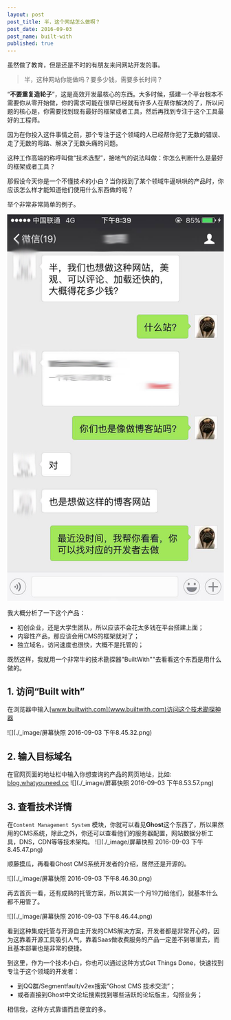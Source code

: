 ```yaml
---
layout: post
post_title: 半，这个网站怎么做啊？
post_date: 2016-09-03
post_name: built-with
published: true
---
```

虽然做了教育，但是还是不时的有朋友来问网站开发的事。

> 半，这种网站你能做吗？要多少钱，需要多长时间？

“**不要重复造轮子**”，这是高效开发最核心的东西。大多时候，搭建一个平台根本不需要你从零开始做，你的需求可能在很早已经就有许多人在帮你解决的了，所以问题的核心是，你需要找到现有最好的框架或者工具，然后再找到专注于这个工具最好的工程师。

因为在你投入这件事情之前，那个专注于这个领域的人已经帮你犯了无数的错误、走了无数的弯路、解决了无数头痛的问题。

这种工作高端的称呼叫做“技术选型”，接地气的说法叫做：你怎么判断什么是最好的框架或者工具？

那假设今天你是一个不懂技术的小白？当你找到了某个领域牛逼哄哄的产品时，你应该怎么样才能知道他们使用什么东西做的呢？

举个非常非常简单的例子。

![](./_image/WechatIMG13.jpg)

我大概分析了一下这个产品：
- 初创企业，还是大学生团队，所以应该不会花太多钱在平台搭建上面；
- 内容性产品，那应该会用CMS的框架就对了；
- 独立域名，访问速度也很快，大概不是托管的；

既然这样，我就用一个非常牛的技术勘探器"BuiltWith""去看看这个东西是用什么做的。

## 1. 访问“Built with”
在浏览器中输入[www.builtwith.com](www.builtwith.com)访问这个技术勘探神器

![](./_image/屏幕快照 2016-09-03 下午8.45.32.png)

## 2. 输入目标域名
在官网页面的地址栏中输入你想查询的产品的网页地址，比如: [blog.whatyouneed.cc](blog.whatyouneed.cc)
![](./_image/屏幕快照 2016-09-03 下午8.53.57.png)

## 3. 查看技术详情
在`Content Management System` 模块，你就可以看见**Ghost**这个东西了，所以果然用的CMS系统，除此之外，你还可以查看他们的服务器配置，网站数据分析工具，DNS，CDN等等技术架构。
![](./_image/屏幕快照 2016-09-03 下午8.45.47.png)

顺藤摸瓜，再看看Ghost CMS系统开发者的介绍，居然还是开源的。

![](./_image/屏幕快照 2016-09-03 下午8.46.30.png)

再去首页一看，还有成熟的托管方案，所以其实一个月19刀给他们，就基本什么都不用管了。

![](./_image/屏幕快照 2016-09-03 下午8.46.44.png)

看到这种集成托管与开源自主开发的CMS解决方案，开发者都是非常开心的，因为这靠着开源工具吸引人气，靠着Saas做收费服务的产品一定差不到哪里去，而且基本部署也是非常的便捷。

到这里，作为一个技术小白，你也可以通过这种方式Get Things Done，快速找到专注于这个领域的开发者：
- 到QQ群/Segmentfault/v2ex搜索“Ghost CMS 技术交流”；
- 或者直接到Ghost中文论坛搜索找到哪些活跃的论坛版主，勾搭业务；

相信我，这种方式靠谱而且便宜的多。



